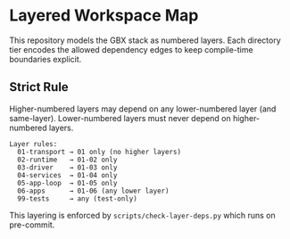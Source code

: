 # Layered Workspace Map

This repository models the GBX stack as numbered layers. Each directory tier
encodes the allowed dependency edges to keep compile-time boundaries explicit.

## Strict Rule

Higher-numbered layers may depend on any lower-numbered layer (and same-layer).
Lower-numbered layers must never depend on higher-numbered layers.

```
Layer rules:
  01-transport → 01 only (no higher layers)
  02-runtime   → 01-02 only
  03-driver    → 01-03 only
  04-services  → 01-04 only
  05-app-loop  → 01-05 only
  06-apps      → 01-06 (any lower layer)
  99-tests     → any (test-only)
```

This layering is enforced by `scripts/check-layer-deps.py` which runs on pre-commit.
